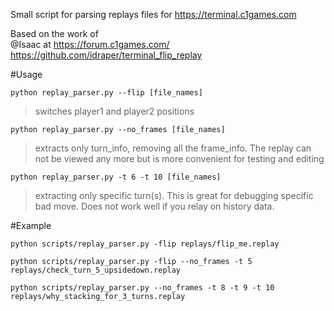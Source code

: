 Small script for parsing replays files for  https://terminal.c1games.com

Based on the work of   
@Isaac at https://forum.c1games.com/
https://github.com/idraper/terminal_flip_replay

#Usage

`python replay_parser.py --flip [file_names]`  
>switches player1 and player2 positions

`python replay_parser.py --no_frames [file_names]`
>extracts only turn_info, removing all the frame_info. 
The replay can not be viewed any more but is more convenient for testing and editing

`python replay_parser.py -t 6 -t 10 [file_names]`
>extracting only specific turn(s). This is great for debugging specific bad move. Does not work well if you relay on history data.


#Example

`python scripts/replay_parser.py -flip replays/flip_me.replay`

`python scripts/replay_parser.py -flip --no_frames -t 5 replays/check_turn_5_upsidedown.replay`

`python scripts/replay_parser.py --no_frames -t 8 -t 9 -t 10 replays/why_stacking_for_3_turns.replay`